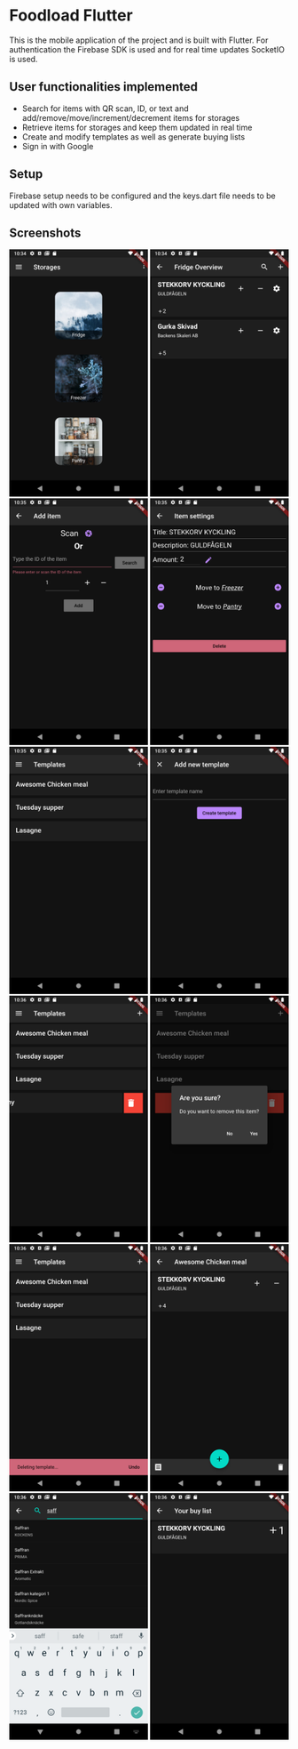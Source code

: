 # Foodload Flutter
This is the mobile application of the project and is built with Flutter. For authentication the Firebase SDK is used and for real time updates SocketIO is used.

## User functionalities implemented
* Search for items with QR scan, ID, or text and add/remove/move/increment/decrement items for storages
* Retrieve items for storages and keep them updated in real time
* Create and modify templates as well as generate buying lists
* Sign in with Google

## Setup
Firebase setup needs to be configured and the keys.dart file needs to be updated with own variables.

## Screenshots
<p float="middle">
  <img src="screenshots/landing.png" width="250" alt="landing screen"/>
  <img src="screenshots/fridge_overview.png" width="250" alt="fridge overview"/>
  <img src="screenshots/add_item.png" width="250" alt="add item"/>
  <img src="screenshots/item_settings.png" width="250" alt="item settings"/>
  <img src="screenshots/templates.png" width="250" alt="templates overview screen"/>
  <img src="screenshots/create_template.png" width="250" alt="create template"/>
  <img src="screenshots/delete_template.png" width="250" alt="delete template"/>
  <img src="screenshots/delete_confirm.png" width="250" alt="delete confirmation of template"/>
  <img src="screenshots/deleting_template.png" width="250" alt="deleting template"/>
  <img src="screenshots/template.png" width="250" alt="template screen"/>
  <img src="screenshots/full_text_search.png" width="250" alt="full text search"/>
  <img src="screenshots/buy_list.png" width="250" alt="generated buy list"/>
</p>
